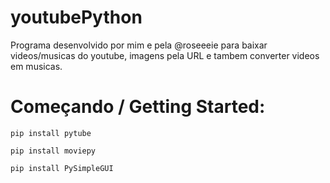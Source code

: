 # youtubePython
Programa desenvolvido por mim e pela @roseeeie para baixar videos/musicas do youtube, imagens pela URL e tambem converter videos em musicas.
# Começando / Getting Started:
```
pip install pytube
```

```
pip install moviepy
```

```
pip install PySimpleGUI
```